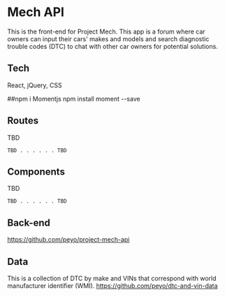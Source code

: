 # Mech API
This is the front-end for Project Mech. This app is a forum where car owners can input their cars' makes and models and search diagnostic trouble codes (DTC) to chat with other car owners for potential solutions.

## Tech
React, jQuery, CSS

##npm i
Momentjs
npm install moment --save

## Routes

TBD
```
TBD . . . . . . TBD
```

## Components

TBD
```
TBD . . . . . . TBD
```

## Back-end
https://github.com/peyo/project-mech-api

## Data
This is a collection of DTC by make and VINs that correspond with world manufacturer identifier (WMI).
https://github.com/peyo/dtc-and-vin-data

